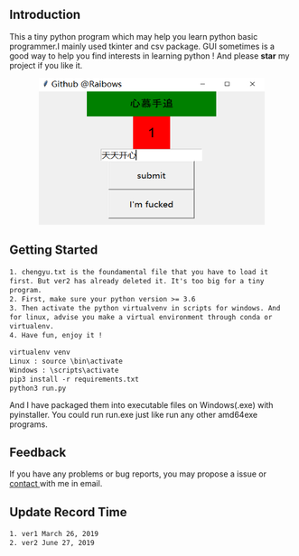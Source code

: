 ## Introduction
This a tiny python program which may help you 
learn python basic programmer.I mainly used tkinter and csv package. GUI sometimes is a good way to help you find interests in learning python ! And please **star** my project if you like it.
<div align="center">
<img src="demo/1.png" width=400 height=260 alt="run demo">
</div>

## Getting Started
    1. chengyu.txt is the foundamental file that you have to load it first. But ver2 has already deleted it. It's too big for a tiny program.
    2. First, make sure your python version >= 3.6
    3. Then activate the python virtualvenv in scripts for windows. And for linux, advise you make a virtual environment through conda or virtualenv.
    4. Have fun, enjoy it !
```
virtualenv venv
Linux : source \bin\activate
Windows : \scripts\activate
pip3 install -r requirements.txt
python3 run.py
``` 
And I have packaged them into executable files on Windows(.exe) with pyinstaller. You could run run.exe just like run any other amd64exe programs.


## Feedback
If you have any problems or bug reports, you may propose a issue or <a href="Mailto:raibows@hotmail.com">contact </a> with me in email.

## Update Record Time
    1. ver1 March 26, 2019
    2. ver2 June 27, 2019





